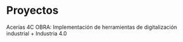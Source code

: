 # Proyectos
Acerías 4C OBRA: Implementación de herramientas de digitalización industrial + Industria 4.0
